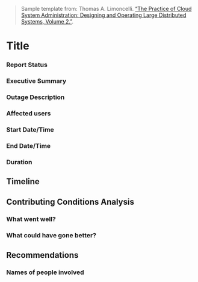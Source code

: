 > Sample template from: Thomas A. Limoncelli. [“The Practice of Cloud System Administration: Designing and Operating Large Distributed Systems, Volume 2.”](http://the-cloud-book.com/).

# Title

### Report Status

### Executive Summary

### Outage Description

### Affected users

### Start Date/Time

### End Date/Time

### Duration

## Timeline

## Contributing Conditions Analysis

### What went well?

### What could have gone better?

## Recommendations

### Names of people involved

